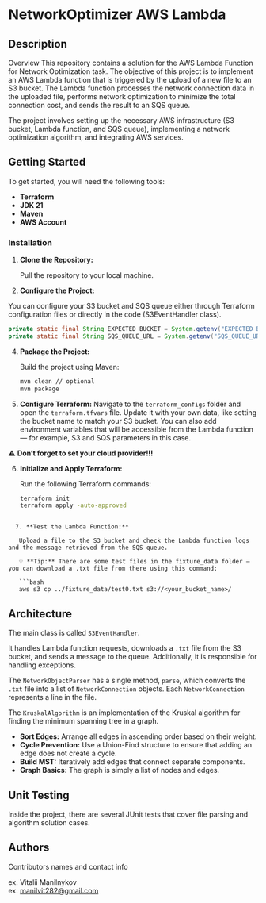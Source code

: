 # NetworkOptimizer AWS Lambda



## Description

Overview
This repository contains a solution for the AWS Lambda Function for Network Optimization task. The objective of this project is to implement an AWS Lambda function that is triggered by the upload of a new file to an S3 bucket. The Lambda function processes the network connection data in the uploaded file, performs network optimization to minimize the total connection cost, and sends the result to an SQS queue.

The project involves setting up the necessary AWS infrastructure (S3 bucket, Lambda function, and SQS queue), implementing a network optimization algorithm, and integrating AWS services.

## Getting Started

To get started, you will need the following tools:

- **Terraform**
- **JDK 21**
- **Maven**
- **AWS Account**

### Installation

1. **Clone the Repository:**

   Pull the repository to your local machine.

2. **Configure the Project:**

You can configure your S3 bucket and SQS queue either through Terraform configuration files or directly in the code (S3EventHandler class).
   ```java
private static final String EXPECTED_BUCKET = System.getenv("EXPECTED_BUCKET");
private static final String SQS_QUEUE_URL = System.getenv("SQS_QUEUE_URL");
```


4. **Package the Project:**

   Build the project using Maven:

   ```bash
   mvn clean // optional
   mvn package

5. **Configure Terraform:** Navigate to the `terraform_configs` folder and open the `terraform.tfvars` file. Update it with your own data, like setting the bucket name to match your S3 bucket. You can also add environment variables that will be accessible from the Lambda function — for example, S3 and SQS parameters in this case.

⚠️ **Don’t forget to set your cloud provider!!!**

6. **Initialize and Apply Terraform:**

   Run the following Terraform commands:

   ```bash
   terraform init
   terraform apply -auto-approved
```

  7. **Test the Lambda Function:**

   Upload a file to the S3 bucket and check the Lambda function logs and the message retrieved from the SQS queue.
   
   💡 **Tip:** There are some test files in the fixture_data folder — you can download a .txt file from there using this command:
  
   ```bash
   aws s3 cp ../fixture_data/test0.txt s3://<your_bucket_name>/
   ```

   
   



## Architecture

The main class is called `S3EventHandler`. 

It handles Lambda function requests, downloads a `.txt` file from the S3 bucket, and sends a message to the queue. Additionally, it is responsible for handling exceptions.

The `NetworkObjectParser` has a single method, `parse`, which converts the `.txt` file into a list of `NetworkConnection` objects. Each `NetworkConnection` represents a line in the file.

The `KruskalAlgorithm` is an implementation of the Kruskal algorithm for finding the minimum spanning tree in a graph.

   - **Sort Edges:** Arrange all edges in ascending order based on their weight.
   - **Cycle Prevention:** Use a Union-Find structure to ensure that adding an edge does not create a cycle.
   - **Build MST:** Iteratively add edges that connect separate components.
   - **Graph Basics:** The graph is simply a list of nodes and edges.

## Unit Testing

Inside the project, there are several JUnit tests that cover file parsing and algorithm solution cases. 



## Authors

Contributors names and contact info

ex. Vitalii Manilnykov  
ex. manilvit282@gmail.com
